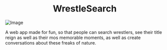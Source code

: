 <h1 align="center">WrestleSearch</h1>

![Image]([http://url/a.png](https://media4.giphy.com/media/kRWFIgO75okHm/giphy.gif?cid=ecf05e47dplry3wazonjzegm11h8n0ldf5x8zwth2ha5cmez&rid=giphy.gif&ct=g))	

<p>
  A web app made for fun, so that people can search wrestlers, see their title reign as well as their mos memorable moments, as well as create conversations about these freaks of nature.
</p>
